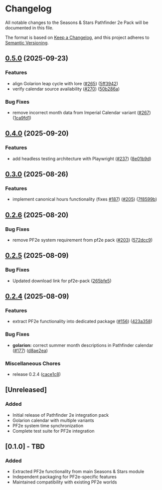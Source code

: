 # Changelog

All notable changes to the Seasons & Stars Pathfinder 2e Pack will be documented in this file.

The format is based on [Keep a Changelog](https://keepachangelog.com/en/1.0.0/),
and this project adheres to [Semantic Versioning](https://semver.org/spec/v2.0.0.html).

## [0.5.0](https://github.com/rayners/fvtt-seasons-and-stars/compare/seasons-and-stars-pf2e-v0.4.0...seasons-and-stars-pf2e-v0.5.0) (2025-09-23)


### Features

* align Golarion leap cycle with lore ([#265](https://github.com/rayners/fvtt-seasons-and-stars/issues/265)) ([5ff3942](https://github.com/rayners/fvtt-seasons-and-stars/commit/5ff3942bc4150dfabe5c94c2dba0ab843e03dc45))
* verify calendar source availability ([#270](https://github.com/rayners/fvtt-seasons-and-stars/issues/270)) ([50b286a](https://github.com/rayners/fvtt-seasons-and-stars/commit/50b286ac41d4cb0531c01c24be678bb7b2291fa5))


### Bug Fixes

* remove incorrect month data from Imperial Calendar variant ([#267](https://github.com/rayners/fvtt-seasons-and-stars/issues/267)) ([1ca9fd1](https://github.com/rayners/fvtt-seasons-and-stars/commit/1ca9fd1bc8f553fc7829b0f2aa8a0f7ec5124af9))

## [0.4.0](https://github.com/rayners/fvtt-seasons-and-stars/compare/seasons-and-stars-pf2e-v0.3.0...seasons-and-stars-pf2e-v0.4.0) (2025-09-20)


### Features

* add headless testing architecture with Playwright ([#237](https://github.com/rayners/fvtt-seasons-and-stars/issues/237)) ([8e01b9d](https://github.com/rayners/fvtt-seasons-and-stars/commit/8e01b9de3d7ecdaea52526719d5b36815dd6c061))

## [0.3.0](https://github.com/rayners/fvtt-seasons-and-stars/compare/seasons-and-stars-pf2e-v0.2.6...seasons-and-stars-pf2e-v0.3.0) (2025-08-26)


### Features

* implement canonical hours functionality (fixes [#187](https://github.com/rayners/fvtt-seasons-and-stars/issues/187)) ([#205](https://github.com/rayners/fvtt-seasons-and-stars/issues/205)) ([7f8599b](https://github.com/rayners/fvtt-seasons-and-stars/commit/7f8599ba70ff41078fbb8b7529ecf85805c2ba55))

## [0.2.6](https://github.com/rayners/fvtt-seasons-and-stars/compare/seasons-and-stars-pf2e-v0.2.5...seasons-and-stars-pf2e-v0.2.6) (2025-08-20)


### Bug Fixes

* remove PF2e system requirement from pf2e pack ([#203](https://github.com/rayners/fvtt-seasons-and-stars/issues/203)) ([572dcc9](https://github.com/rayners/fvtt-seasons-and-stars/commit/572dcc98442247e72088817436189971f4b5afdb))

## [0.2.5](https://github.com/rayners/fvtt-seasons-and-stars/compare/seasons-and-stars-pf2e-v0.2.4...seasons-and-stars-pf2e-v0.2.5) (2025-08-09)


### Bug Fixes

* Updated download link for pf2e-pack ([265bfe5](https://github.com/rayners/fvtt-seasons-and-stars/commit/265bfe570ddb8408115d95a9b90879a49e4ac82c))

## [0.2.4](https://github.com/rayners/fvtt-seasons-and-stars/compare/seasons-and-stars-pf2e-v0.1.0...seasons-and-stars-pf2e-v0.2.4) (2025-08-09)


### Features

* extract PF2e functionality into dedicated package ([#156](https://github.com/rayners/fvtt-seasons-and-stars/issues/156)) ([423a358](https://github.com/rayners/fvtt-seasons-and-stars/commit/423a358e905c565a2f8b78922affe76534e5d9a6))


### Bug Fixes

* **golarion:** correct summer month descriptions in Pathfinder calendar ([#177](https://github.com/rayners/fvtt-seasons-and-stars/issues/177)) ([d8ae2ea](https://github.com/rayners/fvtt-seasons-and-stars/commit/d8ae2ea395e7959be73c6a1f03c871305d4787e8))


### Miscellaneous Chores

* release 0.2.4 ([cace1c8](https://github.com/rayners/fvtt-seasons-and-stars/commit/cace1c835a06a66ac75e7211005a0d02e1a32a32))

## [Unreleased]

### Added
- Initial release of Pathfinder 2e integration pack
- Golarion calendar with multiple variants
- PF2e system time synchronization
- Complete test suite for PF2e integration

## [0.1.0] - TBD

### Added
- Extracted PF2e functionality from main Seasons & Stars module
- Independent packaging for PF2e-specific features
- Maintained compatibility with existing PF2e worlds
